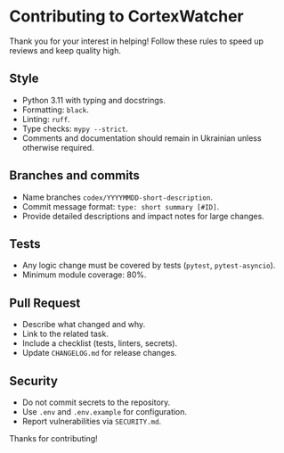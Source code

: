 # Contributing to CortexWatcher

Thank you for your interest in helping! Follow these rules to speed up reviews and keep quality high.

## Style
- Python 3.11 with typing and docstrings.
- Formatting: `black`.
- Linting: `ruff`.
- Type checks: `mypy --strict`.
- Comments and documentation should remain in Ukrainian unless otherwise required.

## Branches and commits
- Name branches `codex/YYYYMMDD-short-description`.
- Commit message format: `type: short summary [#ID]`.
- Provide detailed descriptions and impact notes for large changes.

## Tests
- Any logic change must be covered by tests (`pytest`, `pytest-asyncio`).
- Minimum module coverage: 80%.

## Pull Request
- Describe what changed and why.
- Link to the related task.
- Include a checklist (tests, linters, secrets).
- Update `CHANGELOG.md` for release changes.

## Security
- Do not commit secrets to the repository.
- Use `.env` and `.env.example` for configuration.
- Report vulnerabilities via `SECURITY.md`.

Thanks for contributing!
